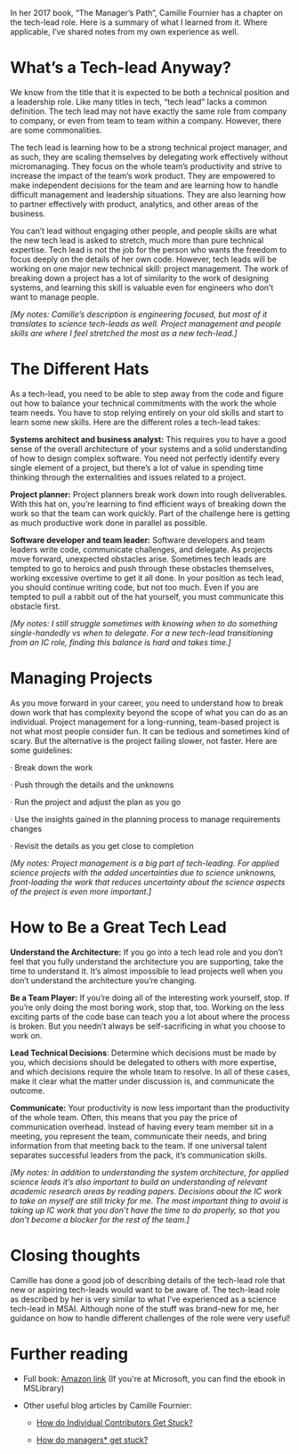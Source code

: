 In her 2017 book, “The Manager’s Path”, Camille Fournier has a chapter on the tech-lead role. Here is a summary of what I learned from it. Where applicable, I’ve shared notes from my own experience as well.

# What’s a Tech-lead Anyway?

We know from the title that it is expected to be both a technical position and a leadership role. Like many titles in tech, “tech lead” lacks a common definition. The tech lead may not have exactly the same role from company to company, or even from team to team within a company. However, there are some commonalities.

The tech lead is learning how to be a strong technical project manager, and as such, they are scaling themselves by delegating work effectively without micromanaging. They focus on the whole team’s productivity and strive to increase the impact of the team’s work product. They are empowered to make independent decisions for the team and are learning how to handle difficult management and leadership situations. They are also learning how to partner effectively with product, analytics, and other areas of the business.

You can’t lead without engaging other people, and people skills are what the new tech lead is asked to stretch, much more than pure technical expertise. Tech lead is not the job for the person who wants the freedom to focus deeply on the details of her own code. However, tech leads will be working on one major new technical skill: project management. The work of breaking down a project has a lot of similarity to the work of designing systems, and learning this skill is valuable even for engineers who don’t want to manage people.

*[My notes: Camille’s description is engineering focused, but most of it translates to science tech-leads as well. Project management and people skills are where I feel stretched the most as a new tech-lead.]*

# The Different Hats

As a tech-lead, you need to be able to step away from the code and figure out how to balance your technical commitments with the work the whole team needs. You have to stop relying entirely on your old skills and start to learn some new skills. Here are the different roles a tech-lead takes:

**Systems architect and business analyst:** This requires you to have a good sense of the overall architecture of your systems and a solid understanding of how to design complex software. You need not perfectly identify every single element of a project, but there’s a lot of value in spending time thinking through the externalities and issues related to a project. 

**Project planner:** Project planners break work down into rough deliverables. With this hat on, you’re learning to find efficient ways of breaking down the work so that the team can work quickly. Part of the challenge here is getting as much productive work done in parallel as possible.

**Software developer and team leader:** Software developers and team leaders write code, communicate challenges, and delegate. As projects move forward, unexpected obstacles arise. Sometimes tech leads are tempted to go to heroics and push through these obstacles themselves, working excessive overtime to get it all done. In your position as tech lead, you should continue writing code, but not too much. Even if you are tempted to pull a rabbit out of the hat yourself, you must communicate this obstacle first.

*[My notes: I still struggle sometimes with knowing when to do something single-handedly vs when to delegate. For a new tech-lead transitioning from an IC role, finding this balance is hard and takes time.]*

# Managing Projects

As you move forward in your career, you need to understand how to break down work that has complexity beyond the scope of what you can do as an individual. Project management for a long-running, team-based project is not what most people consider fun. It can be tedious and sometimes kind of scary. But the alternative is the project failing slower, not faster. Here are some guidelines:

·    Break down the work

·    Push through the details and the unknowns

·    Run the project and adjust the plan as you go

·    Use the insights gained in the planning process to manage requirements changes

·    Revisit the details as you get close to completion

*[My notes: Project management is a big part of tech-leading. For applied science projects with the added uncertainties due to science unknowns, front-loading the work that reduces uncertainty about the science aspects of the project is even more important.]*

# How to Be a Great Tech Lead

**Understand the Architecture:** If you go into a tech lead role and you don’t feel that you fully understand the architecture you are supporting, take the time to understand it. It’s almost impossible to lead projects well when you don’t understand the architecture you’re changing. 

**Be a Team Player:** If you’re doing all of the interesting work yourself, stop. If you’re only doing the most boring work, stop that, too. Working on the less exciting parts of the code base can teach you a lot about where the process is broken. But you needn’t always be self-sacrificing in what you choose to work on.

**Lead Technical Decisions**: Determine which decisions must be made by you, which decisions should be delegated to others with more expertise, and which decisions require the whole team to resolve. In all of these cases, make it clear what the matter under discussion is, and communicate the outcome.

**Communicate:** Your productivity is now less important than the productivity of the whole team. Often, this means that you pay the price of communication overhead. Instead of having every team member sit in a meeting, you represent the team, communicate their needs, and bring information from that meeting back to the team. If one universal talent separates successful leaders from the pack, it’s communication skills.

*[My notes: In addition to understanding the system architecture, for applied science leads it’s also important to build an understanding of relevant academic research areas by reading papers. Decisions about the IC work to take on myself are still tricky for me. The most important thing to avoid is taking up IC work that you don’t have the time to do properly, so that you don’t become a blocker for the rest of the team.]*

# Closing thoughts

Camille has done a good job of describing details of the tech-lead role that new or aspiring tech-leads would want to be aware of. The tech-lead role as described by her is very similar to what I’ve experienced as a science tech-lead in MSAI. Although none of the stuff was brand-new for me, her guidance on how to handle different challenges of the role were very useful!

# Further reading

* Full book: [Amazon link](https://www.amazon.com/Managers-Path-Leaders-Navigating-Growth/dp/1491973897/) (If you're at Microsoft, you can find the ebook in MSLibrary)

* Other useful blog articles by Camille Fournier:

  * [How do Individual Contributors Get Stuck?](https://skamille.medium.com/how-do-individual-contributors-get-stuck-63102ba43516) 

  * [How do managers* get stuck?](https://www.elidedbranches.com/2017/09/how-do-managers-get-stuck.html)
